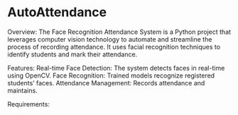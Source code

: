 # AutoAttendance
Overview:
The Face Recognition Attendance System is a Python project that leverages computer vision technology to automate and streamline the process of recording attendance. It uses facial recognition techniques to identify students and mark their attendance.

Features:
Real-time Face Detection: The system detects faces in real-time using OpenCV.
Face Recognition: Trained models recognize registered students’ faces.
Attendance Management: Records attendance and maintains.

Requirements:
